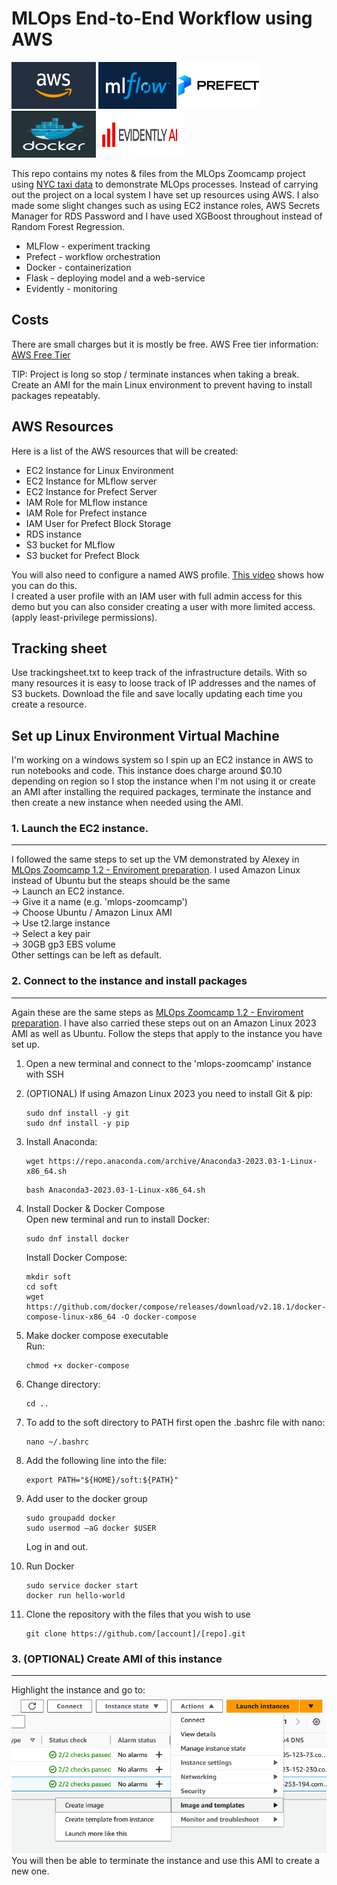 # MLOps End-to-End Workflow using AWS

<img src="images\aws_logo.png" width="135" height="75"/> <img src="images\mlflow_logo.png" width="125" height="75"/><img src="images\prefect_logo.png" width="135" height="75"/> <img src="images\docker_logo.png" width="135" height="75"/> <img src="images\evidently_ai_logo.png" width="135" height="75"/> 

This repo contains my notes & files from the MLOps Zoomcamp project using [NYC taxi data](https://www.nyc.gov/site/tlc/about/tlc-trip-record-data.page) to demonstrate MLOps processes. Instead of carrying out the project on a local system I have set up resources using AWS. I also made some slight changes such as using EC2 instance roles, AWS Secrets Manager for RDS Password and I have used XGBoost throughout instead of Random Forest Regression. 

* MLFlow - experiment tracking
* Prefect - workflow orchestration
* Docker - containerization
* Flask - deploying model and a web-service
* Evidently - monitoring

## Costs

There are small charges but it is mostly be free.  AWS Free tier information: [AWS Free Tier](https://aws.amazon.com/free/?all-free-tier.sort-by=item.additionalFields.SortRank&all-free-tier.sort-order=asc&awsf.Free%20Tier%20Types=*all&awsf.Free%20Tier%20Categories=categories%23serverless)

TIP: Project is long so stop / terminate instances when taking a break. Create an AMI for the main Linux environment to prevent having to install packages repeatably.

## AWS Resources

Here is a list of the AWS resources that will be created: 
* EC2 Instance for Linux Environment
* EC2 Instance for MLflow server
* EC2 Instance for Prefect Server
* IAM Role for MLflow instance
* IAM Role for Prefect instance
* IAM User for Prefect Block Storage
* RDS instance
* S3 bucket for MLflow
* S3 bucket for Prefect Block 

You will also need to configure a named AWS profile. [This video](https://www.youtube.com/watch?v=vTJSV5xeQ5c) shows how you can do this.\
I created a user profile with an IAM user with full admin access for this demo but you can also consider creating a user with more limited access. (apply least-privilege permissions).

## Tracking sheet

Use trackingsheet.txt to keep track of the infrastructure details. With so many resources it is easy to loose track of IP addresses and the names of S3 buckets. Download the file and save locally updating each time you create a resource.

## Set up Linux Environment Virtual Machine

I'm working on a windows system so I spin up an EC2 instance in AWS to run notebooks and code. This instance does charge around $0.10 depending on region so I stop the instance when I'm not using it or create an AMI after installing the required packages, terminate the instance and then create a new instance when needed using the AMI.

### 1. Launch the EC2 instance.
---
I followed the same steps to set up the VM demonstrated by Alexey in [MLOps Zoomcamp 1.2 - Enviroment preparation](https://www.youtube.com/watch?v=IXSiYkP23zo&list=PL3MmuxUbc_hIUISrluw_A7wDSmfOhErJK). I used Amazon Linux instead of Ubuntu but the steaps should be the same \
-> Launch an EC2 instance. \
-> Give it a name (e.g. 'mlops-zoomcamp')\
-> Choose Ubuntu / Amazon Linux AMI \
-> Use t2.large instance \
-> Select a key pair \
-> 30GB gp3 EBS volume \
Other settings can be left as default.

 ### 2. Connect to the instance and install packages
---
Again these are the same steps as [MLOps Zoomcamp 1.2 - Enviroment preparation](https://www.youtube.com/watch?v=IXSiYkP23zo&list=PL3MmuxUbc_hIUISrluw_A7wDSmfOhErJK). I have also carried these steps out on an Amazon Linux 2023 AMI as well as Ubuntu. Follow the steps that apply to the instance you have set up. 
1. Open a new terminal and connect to the 'mlops-zoomcamp' instance with SSH

2. (OPTIONAL) If using Amazon Linux 2023 you need to install Git & pip:
    ```console
    sudo dnf install -y git
    sudo dnf install -y pip
    ``` 
4. Install Anaconda:
    ```console
    wget https://repo.anaconda.com/archive/Anaconda3-2023.03-1-Linux-x86_64.sh
    ```
    ```console
    bash Anaconda3-2023.03-1-Linux-x86_64.sh
    ```

5. Install Docker & Docker Compose\
    Open new terminal and run to install Docker:
    ```console
    sudo dnf install docker
    ```
    Install Docker Compose:
    ```console
    mkdir soft
    cd soft
    wget https://github.com/docker/compose/releases/download/v2.18.1/docker-compose-linux-x86_64 -O docker-compose
    ```

6. Make docker compose executable \
    Run:
    ```console
    chmod +x docker-compose
    ```
2. Change directory:
    ```console
    cd ..
    ```
3. To add to the soft directory to PATH first open the .bashrc file with nano:
    ```console
    nano ~/.bashrc
    ```
4. Add the following line into the file:
    ```console
    export PATH="${HOME}/soft:${PATH}"
    ```
5. Add user to the docker group
    ```console
    sudo groupadd docker
    sudo usermod –aG docker $USER
    ```
    Log in and out.
6. Run Docker
    ```console
    sudo service docker start
    docker run hello-world
    ```

7. Clone the repository with the files that you wish to use
    ```console
    git clone https://github.com/[account]/[repo].git
    ```

### 3. (OPTIONAL) Create AMI of this instance
---
Highlight the instance and go to:
![Alt text](images/linux_create_image.png)\
You will then be able to terminate the instance and use this AMI to create a new one.

